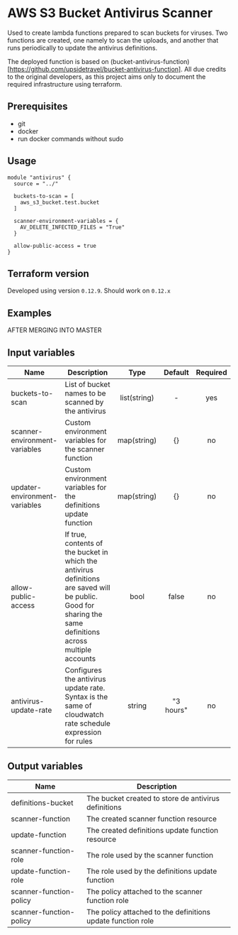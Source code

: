 # AWS S3 Bucket Antivirus Scanner

Used to create lambda functions prepared to scan buckets for viruses.
Two functions are created, one namely to scan the uploads, and another that runs periodically to update the antivirus definitions.

The deployed function is based on (bucket-antivirus-function)[https://github.com/upsidetravel/bucket-antivirus-function].
All due credits to the original developers, as this project aims only to document the required infrastructure using terraform.

## Prerequisites

* git
* docker
* run docker commands without sudo

## Usage

```hcl
module "antivirus" {
  source = "../"

  buckets-to-scan = [
    aws_s3_bucket.test.bucket
  ]

  scanner-environment-variables = {
    AV_DELETE_INFECTED_FILES = "True"
  }
  
  allow-public-access = true
}
```

## Terraform version

Developed using version `0.12.9`. Should work on `0.12.x`

## Examples

AFTER MERGING INTO MASTER

## Input variables

| Name | Description | Type | Default | Required |
|------|-------------|:----:|:-----:|:-----:|
| buckets-to-scan | List of bucket names to be scanned by the antivirus | list(string) | - | yes |
| scanner-environment-variables | Custom environment variables for the scanner function | map(string) | {} | no |
| updater-environment-variables | Custom environment variables for the definitions update function | map(string) | {} | no |
| allow-public-access | If true, contents of the bucket in which the antivirus definitions are saved will be public. Good for sharing the same definitions across multiple accounts | bool | false | no |
| antivirus-update-rate | Configures the antivirus update rate. Syntax is the same of cloudwatch rate schedule expression for rules | string | "3 hours" | no |

## Output variables

| Name | Description |
|------|-------------|
| definitions-bucket | The bucket created to store de antivirus definitions |
| scanner-function | The created scanner function resource |
| update-function | The created definitions update function resource |
| scanner-function-role | The role used by the scanner function |
| update-function-role | The role used by the definitions update function |
| scanner-function-policy | The policy attached to the scanner function role |
| scanner-function-policy | The policy attached to the definitions update function role |

